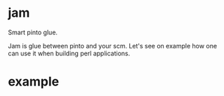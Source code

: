jam
===

Smart pinto glue.

Jam is glue between pinto and your scm. Let's see on example how one can use it when building perl applications.


example
===


